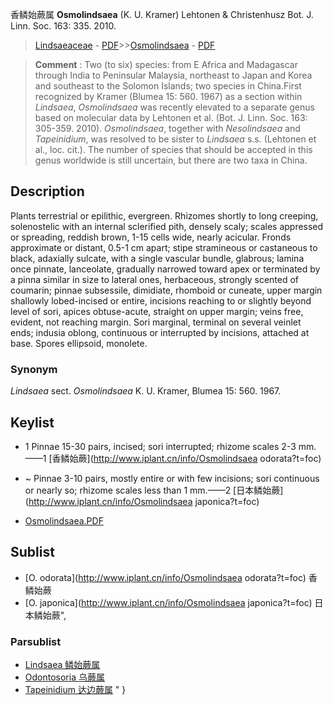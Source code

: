 香鳞始蕨属 **Osmolindsaea** (K. U. Kramer) Lehtonen & Christenhusz Bot. J. Linn. Soc. 163: 335. 2010.

> [Lindsaeaceae](http://www.iplant.cn/info/Lindsaeaceae?t=foc) - [PDF](http://www.iplant.cn/foc/pdf/Lindsaeaceae.pdf)>>[Osmolindsaea](http://www.iplant.cn/info/Osmolindsaea?t=foc) - [PDF](http://www.iplant.cn/foc/pdf/Osmolindsaea.pdf)


> **Comment** : 
> Two (to six) species: from E Africa and Madagascar through India to Peninsular Malaysia, northeast to Japan and Korea and southeast to the Solomon Islands; two species in China.First recognized by Kramer (Blumea 15: 560. 1967) as a section within *Lindsaea*, *Osmolindsaea* was recently elevated to a separate genus based on molecular data by Lehtonen et al. (Bot. J. Linn. Soc. 163: 305-359. 2010). *Osmolindsaea*, together with *Nesolindsaea* and *Tapeinidium*, was resolved to be sister to *Lindsaea* s.s. (Lehtonen et al., loc. cit.). The number of species that should be accepted in this genus worldwide is still uncertain, but there are two taxa in China.

## Description

Plants terrestrial or epilithic, evergreen. Rhizomes shortly to long creeping, solenostelic with an internal sclerified pith, densely scaly; scales appressed or spreading, reddish brown, 1-15 cells wide, nearly acicular. Fronds approximate or distant, 0.5-1 cm apart; stipe stramineous or castaneous to black, adaxially sulcate, with a single vascular bundle, glabrous; lamina once pinnate, lanceolate, gradually narrowed toward apex or terminated by a pinna similar in size to lateral ones, herbaceous, strongly scented of coumarin; pinnae subsessile, dimidiate, rhomboid or cuneate, upper margin shallowly lobed-incised or entire, incisions reaching to or slightly beyond level of sori, apices obtuse-acute, straight on upper margin; veins free, evident, not reaching margin. Sori marginal, terminal on several veinlet ends; indusia oblong, continuous or interrupted by incisions, attached at base. Spores ellipsoid, monolete.

### Synonym
*Lindsaea* sect. *Osmolindsaea* K. U. Kramer, Blumea 15: 560. 1967.


## Keylist

* 1 Pinnae 15-30 pairs, incised; sori interrupted; rhizome scales 2-3 mm.——1  [香鳞始蕨](http://www.iplant.cn/info/Osmolindsaea odorata?t=foc)
* ~ Pinnae 3-10 pairs, mostly entire or with few incisions; sori continuous or nearly so; rhizome scales less than 1 mm.——2  [日本鳞始蕨](http://www.iplant.cn/info/Osmolindsaea japonica?t=foc)


* [Osmolindsaea.PDF](http://www.iplant.cn/foc/pdf/Osmolindsaea.pdf)

## Sublist

* [O.  odorata](http://www.iplant.cn/info/Osmolindsaea odorata?t=foc)
 香鳞始蕨
* [O.  japonica](http://www.iplant.cn/info/Osmolindsaea japonica?t=foc) 日本鳞始蕨",

### Parsublist

* [Lindsaea  鳞始蕨属](http://www.iplant.cn/info/Lindsaea?t=foc)
* [Odontosoria  乌蕨属](http://www.iplant.cn/info/Odontosoria?t=foc)
* [Tapeinidium  达边蕨属](http://www.iplant.cn/info/Tapeinidium?t=foc)
"
}